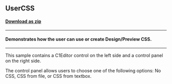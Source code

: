 ## UserCSS
#### [Download as zip](https://grapecity.github.io/DownGit/#/home?url=https://github.com/GrapeCity/ComponentOne-WinForms-Samples/tree/master/NetFramework\XHtmlEditor\CS\UserCSS)
____
#### Demonstrates how the user can use or create Design/Preview CSS.
____
This sample contains a C1Editor control on the left side and a control panel on the right side. 

The control panel allows users to choose one of the following options: No CSS, CSS from file, or CSS from textbox. 





